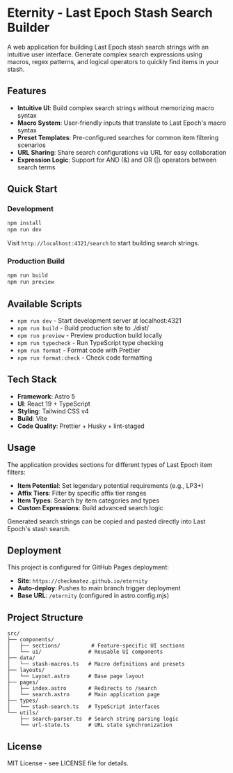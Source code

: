 # Eternity - Last Epoch Stash Search Builder

A web application for building Last Epoch stash search strings with an intuitive user interface. Generate complex search expressions using macros, regex patterns, and logical operators to quickly find items in your stash.

## Features

- **Intuitive UI**: Build complex search strings without memorizing macro syntax
- **Macro System**: User-friendly inputs that translate to Last Epoch's macro syntax
- **Preset Templates**: Pre-configured searches for common item filtering scenarios
- **URL Sharing**: Share search configurations via URL for easy collaboration
- **Expression Logic**: Support for AND (&) and OR (|) operators between search terms

## Quick Start

### Development

```bash
npm install
npm run dev
```

Visit `http://localhost:4321/search` to start building search strings.

### Production Build

```bash
npm run build
npm run preview
```

## Available Scripts

- `npm run dev` - Start development server at localhost:4321
- `npm run build` - Build production site to ./dist/
- `npm run preview` - Preview production build locally
- `npm run typecheck` - Run TypeScript type checking
- `npm run format` - Format code with Prettier
- `npm run format:check` - Check code formatting

## Tech Stack

- **Framework**: Astro 5
- **UI**: React 19 + TypeScript
- **Styling**: Tailwind CSS v4
- **Build**: Vite
- **Code Quality**: Prettier + Husky + lint-staged

## Usage

The application provides sections for different types of Last Epoch item filters:

- **Item Potential**: Set legendary potential requirements (e.g., LP3+)
- **Affix Tiers**: Filter by specific affix tier ranges
- **Item Types**: Search by item categories and types
- **Custom Expressions**: Build advanced search logic

Generated search strings can be copied and pasted directly into Last Epoch's stash search.

## Deployment

This project is configured for GitHub Pages deployment:

- **Site**: `https://checkmatez.github.io/eternity`
- **Auto-deploy**: Pushes to main branch trigger deployment
- **Base URL**: `/eternity` (configured in astro.config.mjs)

## Project Structure

```
src/
├── components/
│   ├── sections/          # Feature-specific UI sections
│   └── ui/               # Reusable UI components
├── data/
│   └── stash-macros.ts   # Macro definitions and presets
├── layouts/
│   └── Layout.astro      # Base page layout
├── pages/
│   ├── index.astro       # Redirects to /search
│   └── search.astro      # Main application page
├── types/
│   └── stash-search.ts   # TypeScript interfaces
└── utils/
    ├── search-parser.ts  # Search string parsing logic
    └── url-state.ts      # URL state synchronization
```

## License

MIT License - see LICENSE file for details.
